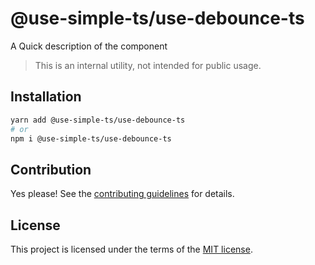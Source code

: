 # @use-simple-ts/use-debounce-ts

A Quick description of the component

> This is an internal utility, not intended for public usage.

## Installation

```sh
yarn add @use-simple-ts/use-debounce-ts
# or
npm i @use-simple-ts/use-debounce-ts
```

## Contribution

Yes please! See the
[contributing guidelines](https://github.com/franco4457/use-simple-ts/blob/master/CONTRIBUTING.md)
for details.

## License

This project is licensed under the terms of the
[MIT license](https://github.com/franco4457/use-simple-ts/blob/master/LICENSE).
